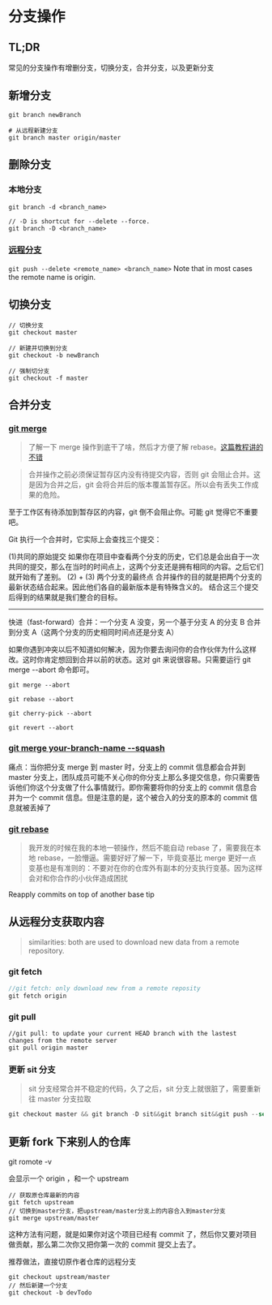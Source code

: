 # 分支操作

## TL;DR

常见的分支操作有增删分支，切换分支，合并分支，以及更新分支

## 新增分支

```shell
git branch newBranch

# 从远程新建分支
git branch master origin/master
```

## 删除分支

### 本地分支

```git
git branch -d <branch_name>

// -D is shortcut for --delete --force.
git branch -D <branch_name>
```

### [远程分支](https://stackoverflow.com/questions/2003505/how-do-i-delete-a-git-branch-both-locally-and-remotely)

`git push --delete <remote_name> <branch_name>` Note that in most cases the remote name is origin.

## 切换分支

```
// 切换分支
git checkout master

// 新建并切换到分支
git checkout -b newBranch

// 强制切分支
git checkout -f master
```

## 合并分支

### [git merge](https://git-scm.com/docs/git-merge)

> 了解一下 merge 操作到底干了啥，然后才方便了解 rebase。[这篇教程讲的不错](https://www.git-tower.com/learn/git/ebook/cn/command-line/advanced-topics/rebase)

> 合并操作之前必须保证暂存区内没有待提交内容，否则 git 会阻止合并。这是因为合并之后，git 会将合并后的版本覆盖暂存区。所以会有丢失工作成果的危险。

至于工作区有待添加到暂存区的内容，git 倒不会阻止你。可能 git 觉得它不重要吧。

Git 执行一个合并时，它实际上会查找三个提交：

(1)共同的原始提交
如果你在项目中查看两个分支的历史，它们总是会出自于一次共同的提交，那么在当时的时间点上，这两个分支还是拥有相同的内容。之后它们就开始有了差别。
(2) + (3) 两个分支的最终点
合并操作的目的就是把两个分支的最新状态结合起来。因此他们各自的最新版本是有特殊含义的。
结合这三个提交后得到的结果就是我们整合的目标。

---

快进（fast-forward）合并：一个分支 A 没变，另一个基于分支 A 的分支 B 合并到分支 A（这两个分支的历史相同时间点还是分支 A）

如果你遇到冲突以后不知道如何解决，因为你要去询问你的合作伙伴为什么这样改。这时你肯定想回到合并以前的状态。这对 git 来说很容易。只需要运行 git merge --abort 命令即可。

`git merge --abort`

`git rebase --abort`

`git cherry-pick --abort`

`git revert --abort`

### [git merge your-branch-name --squash](https://gist.github.com/patik/b8a9dc5cd356f9f6f980)

痛点：当你把分支 merge 到 master 时，分支上的 commit 信息都会合并到 master 分支上，团队成员可能不关心你的你分支上那么多提交信息，你只需要告诉他们你这个分支做了什么事情就行。即你需要将你的分支上的 commit 信息合并为一个 commit 信息。但是注意的是，这个被合入的分支的原本的 commit 信息就被丢掉了

### [git rebase](https://git-scm.com/docs/git-rebase)

> 我开发的时候在我的本地一顿操作，然后不能自动 rebase 了，需要我在本地 rebase，一脸懵逼。需要好好了解一下，毕竟变基比 merge 更好一点
> 变基也是有准则的：不要对在你的仓库外有副本的分支执行变基。因为这样会对和你合作的小伙伴造成困扰

Reapply commits on top of another base tip

## 从远程分支获取内容

> similarities: both are used to download new data from a remote repository.

### git fetch

```js
//git fetch: only download new from a remote reposity
git fetch origin
```

### git pull

```
//git pull: to update your current HEAD branch with the lastest changes from the remote server
git pull origin master

```

### 更新 sit 分支

> sit 分支经常合并不稳定的代码，久了之后，sit 分支上就很脏了，需要重新往 master 分支拉取

```js
git checkout master && git branch -D sit&&git branch sit&&git push --set-upstream origin sit -f
```

## 更新 fork 下来别人的仓库

git romote -v

会显示一个 origin ，和一个 upstream

```shell
// 获取原仓库最新的内容
git fetch upstream
// 切换到master分支，把upstream/master分支上的内容合入到master分支
git merge upstream/master
```

这种方法有问题，就是如果你对这个项目已经有 commit 了，然后你又要对项目做贡献，那么第二次你又把你第一次的 commit 提交上去了。

推荐做法，直接切原作者仓库的远程分支

```shell
git checkout upstream/master
// 然后新建一个分支
git checkout -b devTodo
```
